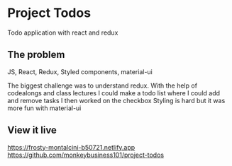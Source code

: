 # Project Todos

Todo application with react and redux

## The problem

JS, React, Redux, Styled components, material-ui

The biggest challenge was to understand redux. With the help of codealongs and class lectures I could make a todo list where I could add and remove tasks
I then worked on the checkbox
Styling is hard but it was more fun with material-ui

## View it live

https://frosty-montalcini-b50721.netlify.app
https://github.com/monkeybusiness101/project-todos
